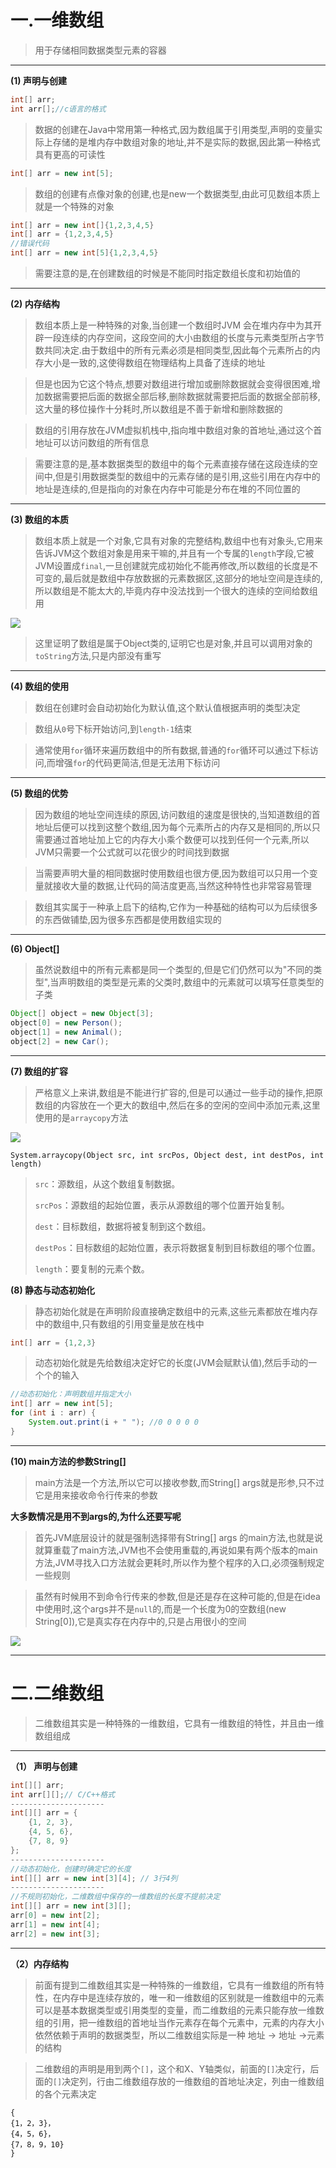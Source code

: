 # 一.一维数组

>用于存储相同数据类型元素的容器

****

**(1) 声明与创建**

```Java
int[] arr;
int arr[];//c语言的格式
```

>数据的创建在Java中常用第一种格式,因为数组属于引用类型,声明的变量实际上存储的是堆内存中数组对象的地址,并不是实际的数据,因此第一种格式具有更高的可读性

```Java
int[] arr = new int[5];
```

>数组的创建有点像对象的创建,也是new一个数据类型,由此可见数组本质上就是一个特殊的对象

```Java
int[] arr = new int[]{1,2,3,4,5}
int[] arr = {1,2,3,4,5}
//错误代码
int[] arr = new int[5]{1,2,3,4,5}
```

>需要注意的是,在创建数组的时候是不能同时指定数组长度和初始值的

****

**(2) 内存结构**

>数组本质上是一种特殊的对象,当创建一个数组时JVM 会在堆内存中为其开辟一段连续的内存空间，这段空间的大小由数组的长度与元素类型所占字节数共同决定.由于数组中的所有元素必须是相同类型,因此每个元素所占的内存大小是一致的,这使得数组在物理结构上具备了连续的地址

>但是也因为它这个特点,想要对数组进行增加或删除数据就会变得很困难,增加数据需要把后面的数据全部后移,删除数据就需要把后面的数据全部前移,这大量的移位操作十分耗时,所以数组是不善于新增和删除数据的

>数组的引用存放在JVM虚拟机栈中,指向堆中数组对象的首地址,通过这个首地址可以访问数组的所有信息

>需要注意的是,基本数据类型的数组中的每个元素直接存储在这段连续的空间中,但是引用数据类型的数组中的元素存储的是引用,这些引用在内存中的地址是连续的,但是指向的对象在内存中可能是分布在堆的不同位置的

****

**(3) 数组的本质**

>数组本质上就是一个对象,它具有对象的完整结构,数组中也有对象头,它用来告诉JVM这个数组对象是用来干嘛的,并且有一个专属的`length`字段,它被JVM设置成`final`,一旦创建就完成初始化不能再修改,所以数组的长度是不可变的,最后就是数组中存放数据的元素数据区,这部分的地址空间是连续的,所以数组是不能太大的,毕竟内存中没法找到一个很大的连续的空间给数组用

![](images/数组/file-20250413200525.png)

>这里证明了数组是属于Object类的,证明它也是对象,并且可以调用对象的`toString`方法,只是内部没有重写

****

**(4) 数组的使用**

>数组在创建时会自动初始化为默认值,这个默认值根据声明的类型决定

>数组从`0`号下标开始访问,到`length-1`结束

>通常使用`for`循环来遍历数组中的所有数据,普通的`for`循环可以通过下标访问,而增强`for`的代码更简洁,但是无法用下标访问

****

**(5) 数组的优势**

>因为数组的地址空间连续的原因,访问数组的速度是很快的,当知道数组的首地址后便可以找到这整个数组,因为每个元素所占的内存又是相同的,所以只需要通过首地址加上它的内存大小乘个数便可以找到任何一个元素,所以JVM只需要一个公式就可以花很少的时间找到数据

>当需要声明大量的相同数据时使用数组也很方便,因为数组可以只用一个变量就接收大量的数据,让代码的简洁度更高,当然这种特性也非常容易管理

>数组其实属于一种承上启下的结构,它作为一种基础的结构可以为后续很多的东西做铺垫,因为很多东西都是使用数组实现的

****

**(6) Object[]**

>虽然说数组中的所有元素都是同一个类型的,但是它们仍然可以为"不同的类型",当声明数组的类型是元素的父类时,数组中的元素就可以填写任意类型的子类

```Java
Object[] object = new Object[3];
object[0] = new Person();
object[1] = new Animal();
object[2] = new Car();
```

****

**(7) 数组的扩容**

>严格意义上来讲,数组是不能进行扩容的,但是可以通过一些手动的操作,把原数组的内容放在一个更大的数组中,然后在多的空闲的空间中添加元素,这里使用的是`arraycopy`方法

![](images/一维数组/file-20250413192710.png)

`System.arraycopy(Object src, int srcPos, Object dest, int destPos, int length)`

 >`src`：源数组，从这个数组复制数据。
 >
> `srcPos`：源数组的起始位置，表示从源数组的哪个位置开始复制。
> 
> `dest`：目标数组，数据将被复制到这个数组。
> 
>`destPos`：目标数组的起始位置，表示将数据复制到目标数组的哪个位置。
>
>`length`：要复制的元素个数。

**(8) 静态与动态初始化**

>静态初始化就是在声明阶段直接确定数组中的元素,这些元素都放在堆内存中的数组中,只有数组的引用变量是放在栈中

```Java
int[] arr = {1,2,3}
```

>动态初始化就是先给数组决定好它的长度(JVM会赋默认值),然后手动的一个个的输入

```Java
//动态初始化：声明数组并指定大小
int[] arr = new int[5];
for (int i : arr) {
	System.out.print(i + " "); //0 0 0 0 0
}
```

****

**(10) main方法的参数String[]**

>main方法是一个方法,所以它可以接收参数,而String[] args就是形参,只不过它是用来接收命令行传来的参数

**大多数情况是用不到args的,为什么还要写呢**

>首先JVM底层设计的就是强制选择带有String[] args 的main方法,也就是说就算重载了main方法,JVM也不会使用重载的,再说如果有两个版本的main方法,JVM寻找入口方法就会更耗时,所以作为整个程序的入口,必须强制规定一些规则

>虽然有时候用不到命令行传来的参数,但是还是存在这种可能的,但是在idea中使用时,这个args并不是`null`的,而是一个长度为0的空数组(new String[0]),它是真实存在内存中的,只是占用很小的空间

![](images/数组/file-20250413200114.png)

****

# 二.二维数组

>二维数组其实是一种特殊的一维数组，它具有一维数组的特性，并且由一维数组组成

****

**（1） 声明与创建**

```Java
int[][] arr;
int arr[][];// C/C++格式
---------------------
int[][] arr = {
    {1, 2, 3},
    {4, 5, 6},
    {7, 8, 9}
};
---------------------
//动态初始化，创建时确定它的长度
int[][] arr = new int[3][4]; // 3行4列
---------------------
//不规则初始化，二维数组中保存的一维数组的长度不提前决定
int[][] arr = new int[3][];
arr[0] = new int[2];
arr[1] = new int[4];
arr[2] = new int[3];
```

****

**（2）内存结构**

>前面有提到二维数组其实是一种特殊的一维数组，它具有一维数组的所有特性，在内存中是连续存放的，唯一和一维数组的区别就是一维数组中的元素可以是基本数据类型或引用类型的变量，而二维数组的元素只能存放一维数组的引用，把一维数组的首地址当作元素存在每个元素中，元素的内存大小依然依赖于声明的数据类型，所以二维数组实际是一种 地址 -> 地址 ->元素 的结构

>二维数组的声明是用到两个`[]`，这个和X、Y轴类似，前面的`[]`决定行，后面的`[]`决定列，行由二维数组存放的一维数组的首地址决定，列由一维数组的各个元素决定

```
{
{1，2，3}，
{4，5，6}，
{7，8，9，10}
}
```